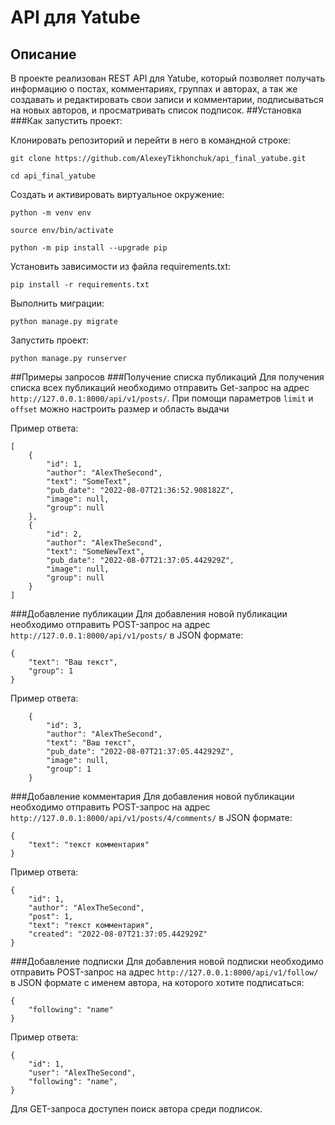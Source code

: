 # API для Yatube
## Описание
В проекте реализован REST API для Yatube, который позволяет получать 
информацию о постах, комментариях, группах и авторах, а так же 
создавать и редактировать свои записи и комментарии, подписываться
на новых авторов, и просматривать список подписок.
##Установка
###Как запустить проект:

Клонировать репозиторий и перейти в него в командной строке:

```
git clone https://github.com/AlexeyTikhonchuk/api_final_yatube.git
```

```
cd api_final_yatube
```

Cоздать и активировать виртуальное окружение:

```
python -m venv env
```

```
source env/bin/activate
```

```
python -m pip install --upgrade pip
```

Установить зависимости из файла requirements.txt:

```
pip install -r requirements.txt
```

Выполнить миграции:

```
python manage.py migrate
```

Запустить проект:

```
python manage.py runserver
```

##Примеры запросов
###Получение списка публикаций
Для получения списка всех публикаций необходимо отправить 
Get-запрос на адрес `http://127.0.0.1:8000/api/v1/posts/`.
При помощи параметров `limit` и `offset` можно настроить размер
и область выдачи

Пример ответа:
```
[
    {
        "id": 1,
        "author": "AlexTheSecond",
        "text": "SomeText",
        "pub_date": "2022-08-07T21:36:52.908182Z",
        "image": null,
        "group": null
    },
    {
        "id": 2,
        "author": "AlexTheSecond",
        "text": "SomeNewText",
        "pub_date": "2022-08-07T21:37:05.442929Z",
        "image": null,
        "group": null
    }
]
```

###Добавление публикации
Для добавления новой публикации необходимо отправить POST-запрос
на адрес `http://127.0.0.1:8000/api/v1/posts/` в JSON формате:

```
{
    "text": "Ваш текст",
    "group": 1
} 
```
Пример ответа:
```
    {
        "id": 3,
        "author": "AlexTheSecond",
        "text": "Ваш текст",
        "pub_date": "2022-08-07T21:37:05.442929Z",
        "image": null,
        "group": 1
    }
```
###Добавление комментария
Для добавления новой публикации необходимо отправить POST-запрос
на адрес `http://127.0.0.1:8000/api/v1/posts/4/comments/` в JSON формате:
```
{
    "text": "текст комментария"
} 
```
Пример ответа:
```
{
    "id": 1,
    "author": "AlexTheSecond",
    "post": 1,
    "text": "текст комментария",
    "created": "2022-08-07T21:37:05.442929Z"
} 
```
###Добавление подписки
Для добавления новой подписки необходимо отправить POST-запрос
на адрес `http://127.0.0.1:8000/api/v1/follow/` в JSON формате с именем автора, 
на которого хотите подписаться:
```
{
    "following": "name"
} 
```
Пример ответа:
```
{
    "id": 1,
    "user": "AlexTheSecond",
    "following": "name",
} 
```
Для GET-запроса доступен поиск автора среди подписок.